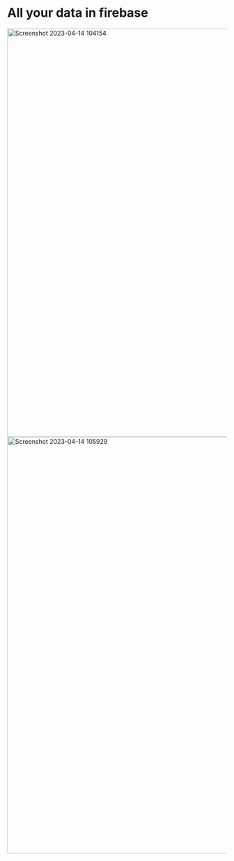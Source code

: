 <h1> All your data in firebase </h1>
 <img width="935" alt="Screenshot 2023-04-14 104154" src="https://user-images.githubusercontent.com/111335247/231949175-585b1bf3-b98b-4cb4-a840-0a0ecf803e45.png">
<img width="954" alt="Screenshot 2023-04-14 105929" src="https://user-images.githubusercontent.com/111335247/231949639-392346da-6dfd-4e97-9d31-fb92b4bd085f.png">

